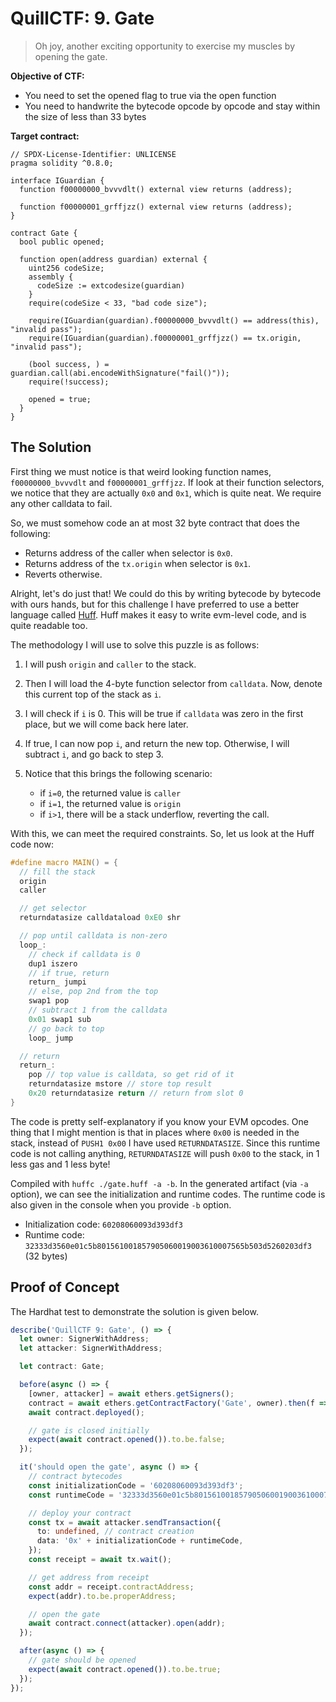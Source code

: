 # QuillCTF: 9. Gate

> Oh joy, another exciting opportunity to exercise my muscles by opening the gate.

**Objective of CTF:**

- You need to set the opened flag to true via the open function
- You need to handwrite the bytecode opcode by opcode and stay within the size of less than 33 bytes

**Target contract:**

```solidity
// SPDX-License-Identifier: UNLICENSE
pragma solidity ^0.8.0;

interface IGuardian {
  function f00000000_bvvvdlt() external view returns (address);

  function f00000001_grffjzz() external view returns (address);
}

contract Gate {
  bool public opened;

  function open(address guardian) external {
    uint256 codeSize;
    assembly {
      codeSize := extcodesize(guardian)
    }
    require(codeSize < 33, "bad code size");

    require(IGuardian(guardian).f00000000_bvvvdlt() == address(this), "invalid pass");
    require(IGuardian(guardian).f00000001_grffjzz() == tx.origin, "invalid pass");

    (bool success, ) = guardian.call(abi.encodeWithSignature("fail()"));
    require(!success);

    opened = true;
  }
}
```

## The Solution

First thing we must notice is that weird looking function names, `f00000000_bvvvdlt` and `f00000001_grffjzz`. If look at their function selectors, we notice that they are actually `0x0` and `0x1`, which is quite neat. We require any other calldata to fail.

So, we must somehow code an at most 32 byte contract that does the following:

- Returns address of the caller when selector is `0x0`.
- Returns address of the `tx.origin` when selector is `0x1`.
- Reverts otherwise.

Alright, let's do just that! We could do this by writing bytecode by bytecode with ours hands, but for this challenge I have preferred to use a better language called [Huff](https://huff.sh). Huff makes it easy to write evm-level code, and is quite readable too.

The methodology I will use to solve this puzzle is as follows:

1. I will push `origin` and `caller` to the stack.
2. Then I will load the 4-byte function selector from `calldata`. Now, denote this current top of the stack as `i`.
3. I will check if `i` is 0. This will be true if `calldata` was zero in the first place, but we will come back here later.
4. If true, I can now pop `i`, and return the new top. Otherwise, I will subtract `i`, and go back to step 3.
5. Notice that this brings the following scenario:

   - if `i=0`, the returned value is `caller`
   - if `i=1`, the returned value is `origin`
   - if `i>1`, there will be a stack underflow, reverting the call.

With this, we can meet the required constraints. So, let us look at the Huff code now:

```c
#define macro MAIN() = {
  // fill the stack
  origin
  caller

  // get selector
  returndatasize calldataload 0xE0 shr

  // pop until calldata is non-zero
  loop_:
    // check if calldata is 0
    dup1 iszero
    // if true, return
    return_ jumpi
    // else, pop 2nd from the top
    swap1 pop
    // subtract 1 from the calldata
    0x01 swap1 sub
    // go back to top
    loop_ jump

  // return
  return_:
    pop // top value is calldata, so get rid of it
    returndatasize mstore // store top result
    0x20 returndatasize return // return from slot 0
}
```

The code is pretty self-explanatory if you know your EVM opcodes. One thing that I might mention is that in places where `0x00` is needed in the stack, instead of `PUSH1 0x00` I have used `RETURNDATASIZE`. Since this runtime code is not calling anything, `RETURNDATASIZE` will push `0x00` to the stack, in 1 less gas and 1 less byte!

Compiled with `huffc ./gate.huff -a -b`. In the generated artifact (via `-a` option), we can see the initialization and runtime codes. The runtime code is also given in the console when you provide `-b` option.

- Initialization code: `60208060093d393df3`
- Runtime code: `32333d3560e01c5b801561001857905060019003610007565b503d5260203df3` (32 bytes)

## Proof of Concept

The Hardhat test to demonstrate the solution is given below.

```ts
describe('QuillCTF 9: Gate', () => {
  let owner: SignerWithAddress;
  let attacker: SignerWithAddress;

  let contract: Gate;

  before(async () => {
    [owner, attacker] = await ethers.getSigners();
    contract = await ethers.getContractFactory('Gate', owner).then(f => f.deploy());
    await contract.deployed();

    // gate is closed initially
    expect(await contract.opened()).to.be.false;
  });

  it('should open the gate', async () => {
    // contract bytecodes
    const initializationCode = '60208060093d393df3';
    const runtimeCode = '32333d3560e01c5b801561001857905060019003610007565b503d5260203df3';

    // deploy your contract
    const tx = await attacker.sendTransaction({
      to: undefined, // contract creation
      data: '0x' + initializationCode + runtimeCode,
    });
    const receipt = await tx.wait();

    // get address from receipt
    const addr = receipt.contractAddress;
    expect(addr).to.be.properAddress;

    // open the gate
    await contract.connect(attacker).open(addr);
  });

  after(async () => {
    // gate should be opened
    expect(await contract.opened()).to.be.true;
  });
});
```

